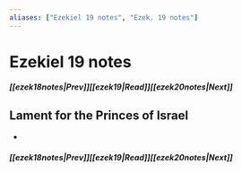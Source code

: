 ```yaml
---
aliases: ["Ezekiel 19 notes", "Ezek. 19 notes"]
---
```

# Ezekiel 19 notes
##### <span class=arrow-left></span>[[ezek18notes|Prev]]<span class=navigation-separator></span>[[ezek19|Read]]<span class=navigation-separator></span>[[ezek20notes|Next]]<span class=arrow-right></span>
## Lament for the Princes of Israel
- 
##### <span class=arrow-left></span>[[ezek18notes|Prev]]<span class=navigation-separator></span>[[ezek19|Read]]<span class=navigation-separator></span>[[ezek20notes|Next]]<span class=arrow-right></span>